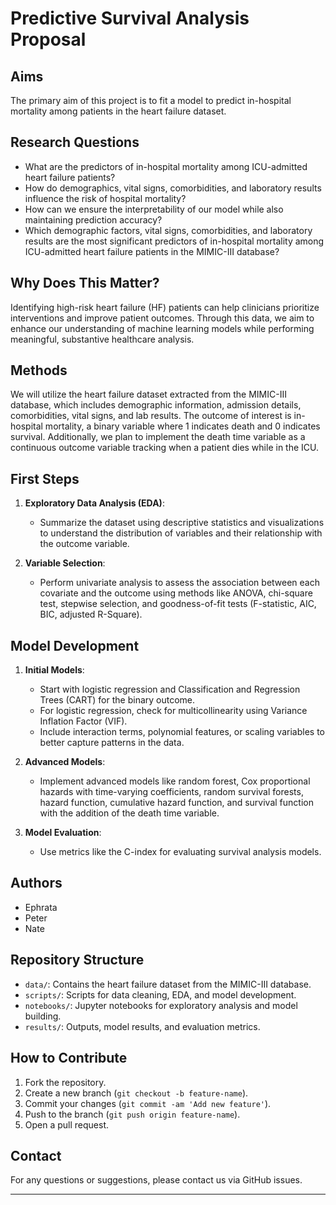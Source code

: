 # Predictive Survival Analysis Proposal

## Aims

The primary aim of this project is to fit a model to predict in-hospital mortality among patients in the heart failure dataset.

## Research Questions

- What are the predictors of in-hospital mortality among ICU-admitted heart failure patients?
- How do demographics, vital signs, comorbidities, and laboratory results influence the risk of hospital mortality?
- How can we ensure the interpretability of our model while also maintaining prediction accuracy?
- Which demographic factors, vital signs, comorbidities, and laboratory results are the most significant predictors of in-hospital mortality among ICU-admitted heart failure patients in the MIMIC-III database?

## Why Does This Matter?

Identifying high-risk heart failure (HF) patients can help clinicians prioritize interventions and improve patient outcomes. Through this data, we aim to enhance our understanding of machine learning models while performing meaningful, substantive healthcare analysis.

## Methods

We will utilize the heart failure dataset extracted from the MIMIC-III database, which includes demographic information, admission details, comorbidities, vital signs, and lab results. The outcome of interest is in-hospital mortality, a binary variable where 1 indicates death and 0 indicates survival. Additionally, we plan to implement the death time variable as a continuous outcome variable tracking when a patient dies while in the ICU.

## First Steps

1. **Exploratory Data Analysis (EDA)**:
   - Summarize the dataset using descriptive statistics and visualizations to understand the distribution of variables and their relationship with the outcome variable.
   
2. **Variable Selection**:
   - Perform univariate analysis to assess the association between each covariate and the outcome using methods like ANOVA, chi-square test, stepwise selection, and goodness-of-fit tests (F-statistic, AIC, BIC, adjusted R-Square).

## Model Development

1. **Initial Models**:
   - Start with logistic regression and Classification and Regression Trees (CART) for the binary outcome.
   - For logistic regression, check for multicollinearity using Variance Inflation Factor (VIF).
   - Include interaction terms, polynomial features, or scaling variables to better capture patterns in the data.
   
2. **Advanced Models**:
   - Implement advanced models like random forest, Cox proportional hazards with time-varying coefficients, random survival forests, hazard function, cumulative hazard function, and survival function with the addition of the death time variable.

3. **Model Evaluation**:
   - Use metrics like the C-index for evaluating survival analysis models.

## Authors

- Ephrata
- Peter
- Nate

## Repository Structure

- `data/`: Contains the heart failure dataset from the MIMIC-III database.
- `scripts/`: Scripts for data cleaning, EDA, and model development.
- `notebooks/`: Jupyter notebooks for exploratory analysis and model building.
- `results/`: Outputs, model results, and evaluation metrics.

## How to Contribute

1. Fork the repository.
2. Create a new branch (`git checkout -b feature-name`).
3. Commit your changes (`git commit -am 'Add new feature'`).
4. Push to the branch (`git push origin feature-name`).
5. Open a pull request.

## Contact

For any questions or suggestions, please contact us via GitHub issues.

---